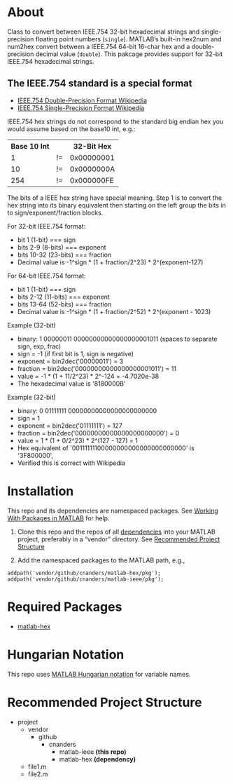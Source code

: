 
# About

Class to convert between IEEE.754 32-bit hexadecimal strings and single-precision floating point numbers (`single`).  MATLAB’s built-in hex2num and num2hex convert between a IEEE.754 64-bit 16-char hex and a double-precision decimal value (`double`).  This pakcage provides support for 32-bit IEEE.754 hexadecimal strings.

## The IEEE.754 standard is a special format

- [IEEE.754 Double-Precision Format Wikipedia](https://en.wikipedia.org/wiki/Double-precision_floating-point_format)
- [IEEE.754 Single-Precision Format Wikipedia](https://en.wikipedia.org/wiki/Single-precision_floating-point_format)

IEEE.754 hex strings do not correspond to the standard big endian hex you would assume based on the base10 int, e.g.:

<table>
	<tr>
		<th>Base 10 Int</th>
		<th>&nbsp;</th>
		<th>32-Bit Hex</th>
	</tr>
	<tr>
		<td>1</td>
		<td>!=</td>
		<td>0x00000001</td>
	</tr>
	<tr>
		<td>10</td>
		<td>!=</td>
		<td>0x0000000A</td>
	</tr>
	<tr>
		<td>254</td>
		<td>!=</td>
		<td>0x000000FE</td>
	</tr>
</table>

The bits of a IEEE hex string have special meaning.  Step 1 is to
convert the hex string into its binary equivalent then starting on
the left group the bits in to sign/exponent/fraction blocks. 

For 32-bit IEEE.754 format:
- bit     1       (1-bit)     === sign
- bits    2-9     (8-bits)     === exponent
- bits    10-32   (23-bits)    === fraction
- Decimal value is -1^sign * (1 + fraction/2^23) * 2^(exponent-127)

For 64-bit IEEE.754 format:
- bit     1       (1-bit)     === sign
- bits    2-12    (11-bits)    === exponent
- bits    13-64   (52-bits)    === fraction  
- Decimal value is -1^sign * (1 + fraction/2^52) * 2^(exponent - 1023)

Example (32-bit)
- binary: 1 00000011 00000000000000000001011 (spaces to separate sign, exp, frac)
- sign = -1 (if first bit is 1, sign is negative)
- exponent = bin2dec('00000011') = 3
- fraction = bin2dec('00000000000000000001011') = 11
- value = -1 * (1 + 11/2^23) * 2^-124 = -4.7020e-38
- The hexadecimal value is '8180000B'

Example (32-bit)
- binary: 0 01111111 00000000000000000000000
- sign = 1
- exponent = bin2dec('01111111') = 127
- fraction = bin2dec('00000000000000000000000') = 0
- value = 1 * (1 + 0/2^23) * 2^(127 - 127) = 1
- Hex equivalent of '00111111100000000000000000000000' is '3F800000',
- Verified this is correct with Wikipedia 

# Installation

This repo and its dependencies are namespaced packages.  See [Working With Packages in MATLAB](https://github.com/cnanders/matlab-package-notes) for help.

1. Clone this repo and the repos of all [dependencies](#dependencies) into your MATLAB project, preferably in a “vendor” directory.  See [Recommended Project Structure](#project-structure)

2. Add the namespaced packages to the MATLAB path, e.g., 

```
addpath('vendor/github/cnanders/matlab-hex/pkg');
addpath('vendor/github/cnanders/matlab-ieee/pkg');
```

<a name="dependencies"></a>
# Required Packages

- [matlab-hex](https://github.com/cnanders/matlab-hex.git)


# Hungarian Notation

This repo uses [MATLAB Hungarian notation](https://github.com/cnanders/matlab-hungarian) for variable names.  

<a name="project-structure"></a>
# Recommended Project Structure

- project
	- vendor
		- github
			- cnanders	
				- matlab-ieee **(this repo)**
				- matlab-hex **(dependency)**
	- file1.m
	- file2.m